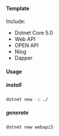 #### Template

Include:
- Dotnet Core 5.0 
- Web API
- OPEN API
- Nlog
- Dapper

#### Usage

##### install
``` sh
dotnet new -i ./
```

##### generate
``` sh
dotnet new webapi5
```